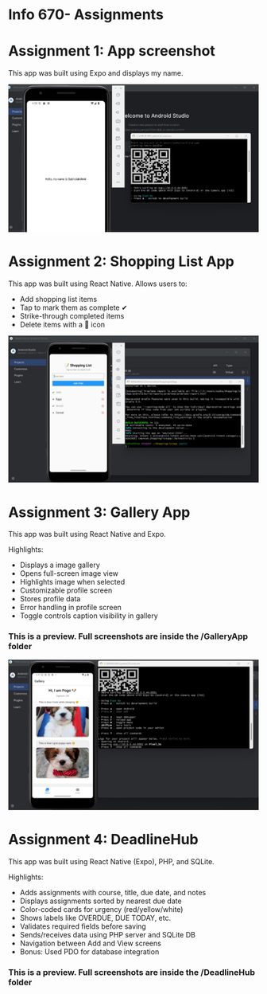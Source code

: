 # Info 670- Assignments

# Assignment 1: App screenshot
This app was built using Expo and displays my name.

![App1 Screenshot](./FirstApp/screenshot1.png)

# Assignment 2: Shopping List App
This app was built using React Native.
Allows users to:
- Add shopping list items
- Tap to mark them as complete ✔
- Strike-through completed items
- Delete items with a 🚫 icon

![App2 Screenshot](./ShoppingListApp/screenshot2.jpg)

# Assignment 3: Gallery App
This app was built using React Native and Expo.

Highlights:
- Displays a image gallery
- Opens full-screen image view
- Highlights image when selected
- Customizable profile screen
- Stores profile data
- Error handling in profile screen
- Toggle controls caption visibility in gallery

### This is a preview. Full screenshots are inside the /GalleryApp folder

![App 3 Screenshot](./GalleryApp/screenshot1.jpg)

# Assignment 4: DeadlineHub
This app was built using React Native (Expo), PHP, and SQLite.

Highlights:
- Adds assignments with course, title, due date, and notes
- Displays assignments sorted by nearest due date
- Color-coded cards for urgency (red/yellow/white)
- Shows labels like OVERDUE, DUE TODAY, etc.
- Validates required fields before saving
- Sends/receives data using PHP server and SQLite DB
- Navigation between Add and View screens
- Bonus: Used PDO for database integration

### This is a preview. Full screenshots are inside the /DeadlineHub folder
